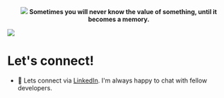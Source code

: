<p align="center">
<img src="https://picsum.photos/1200/300" />
<b>Sometimes you will never know the value of something, until it becomes a memory.</b>



![](https://komarev.com/ghpvc/?username=your-github-username)


                                                     
# Let's connect!

-   :handshake: Lets connect via [LinkedIn](https://www.linkedin.com/in/wagner-charles/). I'm always happy to chat with fellow developers.
                                                   
                                                     
<!---
darkmageman4/darkmageman4 is a ✨ special ✨ repository because its `README.md` (this file) appears on your GitHub profile.
You can click the Preview link to take a look at your changes.
--->
